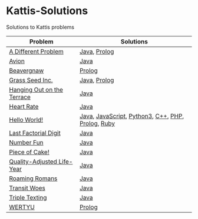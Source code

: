 # Kattis-Solutions
Solutions to Kattis problems

| Problem | Solutions |
| - | - |
| [A Different Problem](https://open.kattis.com/problems/different) | [Java](https://github.com/HQovaizi/Kattis-Solutions/blob/master/Java/different.java), [Prolog](https://github.com/HQovaizi/Kattis-Solutions/blob/master/Prolog/different.pl) |
| [Avion](https://open.kattis.com/problems/avion) | [Java](https://github.com/HQovaizi/Kattis-Solutions/blob/master/Java/avion.java) |
| [Beavergnaw](https://open.kattis.com/problems/beavergnaw) | [Prolog](https://github.com/HQovaizi/Kattis-Solutions/blob/master/Prolog/beavergnaw.pl) |
| [Grass Seed Inc.](https://open.kattis.com/problems/grassseed) | [Java](https://github.com/HQovaizi/Kattis-Solutions/blob/master/Java/grasseed.java), [Prolog](https://github.com/HQovaizi/Kattis-Solutions/blob/master/Prolog/grassseed.pl) |
| [Hanging Out on the Terrace](https://open.kattis.com/problems/hangingout) | [Java](https://github.com/HQovaizi/Kattis-Solutions/blob/master/Java/hangingout.java) |
| [Heart Rate](https://open.kattis.com/problems/heartrate) | [Java](https://github.com/HQovaizi/Kattis-Solutions/blob/master/Java/heartrate.java) |
| [Hello World!](https://open.kattis.com/problems/hello) | [Java](https://github.com/HQovaizi/Kattis-Solutions/blob/master/Java/hello.java), [JavaScript](https://github.com/HQovaizi/Kattis-Solutions/blob/master/JavaScript/hello.js), [Python3](https://github.com/HQovaizi/Kattis-Solutions/blob/master/Python/hello.py), [C++](https://github.com/HQovaizi/Kattis-Solutions/blob/master/C%2B%2B/hello.cpp), [PHP](https://github.com/HQovaizi/Kattis-Solutions/blob/master/PHP/hello.php), [Prolog](https://github.com/HQovaizi/Kattis-Solutions/blob/master/Prolog/hello.pl), [Ruby](https://github.com/HQovaizi/Kattis-Solutions/blob/master/Ruby/hello.rb) |
| [Last Factorial Digit](https://open.kattis.com/problems/lastfactorialdigit) | [Java](https://github.com/HQovaizi/Kattis-Solutions/blob/master/Java/lastfactorialdigit.java) |
| [Number Fun](https://open.kattis.com/problems/numberfun) | [Java](https://github.com/HQovaizi/Kattis-Solutions/blob/master/Java/numberfun.java) |
| [Piece of Cake!](https://open.kattis.com/problems/pieceofcake2) | [Java](https://github.com/HQovaizi/Kattis-Solutions/blob/master/Java/pieceofcake2.java) |
| [Quality-Adjusted Life-Year](https://open.kattis.com/problems/qaly) | [Java](https://github.com/HQovaizi/Kattis-Solutions/blob/master/Java/qaly.java) |
| [Roaming Romans](https://open.kattis.com/problems/romans) | [Java](https://github.com/HQovaizi/Kattis-Solutions/blob/master/Java/romans.java) |
| [Transit Woes](https://open.kattis.com/problems/transitwoes) | [Java](https://github.com/HQovaizi/Kattis-Solutions/blob/master/Java/transitwoes.java) |
| [Triple Texting](https://open.kattis.com/problems/tripletexting) | [Java](https://github.com/HQovaizi/Kattis-Solutions/blob/master/Java/tripletexting.java) |
| [WERTYU](https://open.kattis.com/problems/wertyu) | [Prolog](https://github.com/HQovaizi/Kattis-Solutions/blob/master/Prolog/wertyu.pl) |

